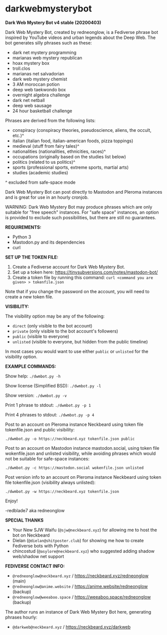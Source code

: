 # darkwebmysterybot

**Dark Web Mystery Bot v4 stable (20200403)**

Dark Web Mystery Bot, created by redneonglow, is a Fediverse phrase bot inspired by YouTube videos and urban legends about the Deep Web. The bot generates silly phrases such as these:

* dark net mystery programming
* marianas web mystery republican
* hoax mystery box
* troll.clos
* marianas net salvadorian
* dark web mystery chemist
* 3 AM moroccan potion
* deep web taekwondo box
* overnight algebra challenge 
* dark net netball
* deep web sausage
* 24 hour basketball challenge

Phrases are derived from the following lists:

* conspiracy (conspiracy theories, pseudoscience, aliens, the occult, etc.)^
* italian (italian food, italian-american foods, pizza toppings)
* medieval (stuff from fairy tales)^
* nationalities (nationalities, ethnicities, races)^
* occupations (originally based on the studies list below)
* politics (related to us politics)^
* sports (professional sports, extreme sports, martial arts)
* studies (academic studies)

^ excluded from safe-space mode

Dark Web Mystery Bot can post directly to Mastodon and Pleroma instances and is great for use in an hourly cronjob.

WARNING: Dark Web Mystery Bot may produce phrases which are only suitable for "free speech" instances. For "safe space" instances, an option is provided to exclude such possibilities, but there are still no guarantees.

**REQUIREMENTS:**

* Python 3
* Mastodon.py and its dependencies
* curl

**SET UP THE TOKEN FILE:**

1. Create a Fediverse account for Dark Web Mystery Bot.
2. Set up a token here: https://tinysubversions.com/notes/mastodon-bot/
3. Create a token file by running this command:
   `curl <command you are given> > tokenfile.json`

Note that if you change the password on the account, you will need to create a new token file.

**VISIBILITY:**

The visibility option may be any of the following:

* `direct` (only visible to the bot account)
* `private` (only visible to the bot account's followers)
* `public` (visible to everyone)
* `unlisted` (visible to everyone, but hidden from the public timeline)

In most cases you would want to use either `public` or `unlisted` for the visibility option.

**EXAMPLE COMMANDS:**

Show help: `./dwmbot.py -h`

Show license (Simplified BSD): `./dwmbot.py -l`

Show version: `./dwmbot.py -v`

Print 1 phrase to stdout: `./dwmbot.py -p 1`

Print 4 phrases to stdout: `./dwmbot.py -p 4`

Post to an account on Pleroma instance Neckbeard using token file tokenfile.json and public visibility:

`./dwmbot.py -o https://neckbeard.xyz tokenfile.json public`

Post to an account on Mastodon instance mastodon.social, using token file wokenfile.json and unlisted visibility, while avoiding phrases which would not be suitable for safe-space instances:

`./dwmbot.py -c https://mastodon.social wokenfile.json unlisted`

Post version info to an account on Pleroma instance Neckbeard using token file tokenfile.json (visibility always unlisted):

`./dwmbot.py -w https://neckbeard.xyz tokenfile.json`

Enjoy!

-redblade7 aka redneonglow

**SPECIAL THANKS**

* Your New SJW Waifu (`@sjw@neckbeard.xyz`) for allowing me to host the bot on Neckbeard
* Dielan (`@dielan@shitposter.club`) for showing me how to create Fediverse bots with Python
* chincostud (`@asylore@neckbeard.xyz`) who suggested adding shadow web/shadow net support

**FEDIVERSE CONTACT INFO:**

* `@redneonglow@neckbeard.xyz` / https://neckbeard.xyz/redneonglow (main)
* `@redneonglow@anime.website` / https://anime.website/redneonglow (backup)
* `@redneonglow@weeaboo.space` / https://weeaboo.space/redneonglow (backup)

The author runs an instance of Dark Web Mystery Bot here, generating phrases hourly:

* `@darkweb@neckbeard.xyz` / https://neckbeard.xyz/darkweb
